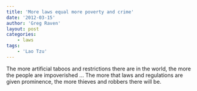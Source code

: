 ```yaml
---
title: 'More laws equal more poverty and crime'
date: '2012-03-15'
author: 'Greg Raven'
layout: post
categories:
    - laws
tags:
    - 'Lao Tzu'
---
```


The more artificial taboos and restrictions there are in the world, the more the people are impoverished … The more that laws and regulations are given prominence, the more thieves and robbers there will be.